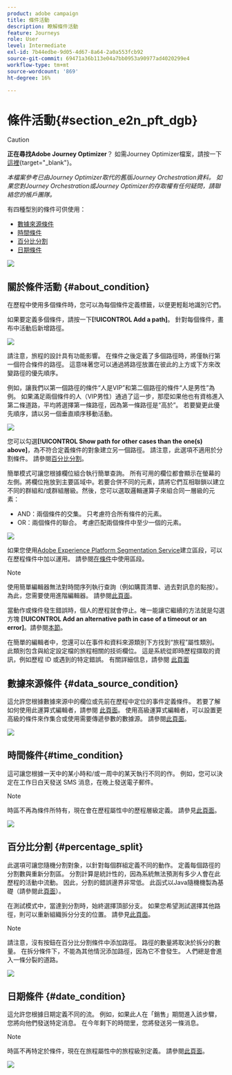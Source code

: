```yaml
---
product: adobe campaign
title: 條件活動
description: 瞭解條件活動
feature: Journeys
role: User
level: Intermediate
exl-id: 7b44edbe-9d05-4d67-8a64-2a0a553fcb92
source-git-commit: 69471a36b113e04a7bb0953a90977ad4020299e4
workflow-type: tm+mt
source-wordcount: '869'
ht-degree: 16%

---
```


# 條件活動{#section_e2n_pft_dgb}


>[!CAUTION]
>
>**正在尋找Adobe Journey Optimizer**？ 如需Journey Optimizer檔案，請按一下[這裡](https://experienceleague.adobe.com/zh-hant/docs/journey-optimizer/using/ajo-home){target="_blank"}。
>
>
>_本檔案參考已由Journey Optimizer取代的舊版Journey Orchestration資料。 如果您對Journey Orchestration或Journey Optimizer的存取權有任何疑問，請聯絡您的帳戶團隊。_



有四種型別的條件可供使用：

* [數據來源條件](#data_source_condition)
* [時間條件](#time_condition)
* [百分比分割](#percentage_split)
* [日期條件](#date_condition)

![](../assets/journey49.png)

## 關於條件活動 {#about_condition}

在歷程中使用多個條件時，您可以為每個條件定義標籤，以便更輕鬆地識別它們。

如果要定義多個條件，請按一下&#x200B;**[!UICONTROL Add a path]**。 針對每個條件，畫布中活動后新增路徑。

![](../assets/journey47.png)

請注意，旅程的設計具有功能影響。 在條件之後定義了多個路徑時，將僅執行第一個符合條件的路徑。 這意味著您可以通過將路徑放置在彼此的上方或下方來改變路徑的優先順序。

例如，讓我們以第一個路徑的條件“人是VIP”和第二個路徑的條件“人是男性”為例。 如果滿足兩個條件的人（VIP男性）通過了這一步，那麼如果他也有資格進入第二條道路，平均將選擇第一條路徑，因為第一條路徑是“高於”。 若要變更此優先順序，請以另一個垂直順序移動活動。

![](../assets/journey48.png)

您可以勾選&#x200B;**[!UICONTROL Show path for other cases than the one(s) above]**，為不符合定義條件的對象建立另一個路徑。 請注意，此選項不適用於分割條件。 請參閱[百分比分割](#percentage_split)。

簡單模式可讓您根據欄位組合執行簡單查詢。 所有可用的欄位都會顯示在螢幕的左側。將欄位拖放到主要區域中。若要合併不同的元素，請將它們互相聯鎖以建立不同的群組和/或群組層級。然後，您可以選取邏輯運算子來組合同一層級的元素：

* AND：兩個條件的交集。 只考慮符合所有條件的元素。
* OR：兩個條件的聯合。 考慮匹配兩個條件中至少一個的元素。

![](../assets/journey64.png)

如果您使用[Adobe Experience Platform Segmentation Service](https://experienceleague.adobe.com/docs/experience-platform/segmentation/home.html?lang=zh-Hant)建立區段，可以在歷程條件中加以運用。 請參閱[在條件](../segment/using-a-segment.md)中使用區段。


>[!NOTE]
>
>使用簡單編輯器無法對時間序列執行查詢（例如購買清單、過去對訊息的點按）。 為此，您需要使用進階編輯器。 請參閱[此頁面](../expression/expressionadvanced.md)。

當動作或條件發生錯誤時，個人的歷程就會停止。唯一能讓它繼續的方法就是勾選方塊 **[!UICONTROL Add an alternative path in case of a timeout or an error]**。請參閱[本節](../building-journeys/using-the-journey-designer.md#paths)。

在簡單的編輯者中，您還可以在事件和資料來源類別下方找到“旅程”屬性類別。 此類別包含與給定設定檔的旅程相關的技術欄位。 這是系統從即時歷程擷取的資訊，例如歷程 ID 或遇到的特定錯誤。 有關詳細信息，請參閱 [此頁面](../expression/journey-properties.md)

## 數據來源條件 {#data_source_condition}

這允許您根據數據來源中的欄位或先前在歷程中定位的事件定義條件。 若要了解如何使用此運算式編輯者，請参閱 [此頁面](../expression/expressionadvanced.md)。 使用高級運算式編輯者，可以設置更高級的條件來作集合或使用需要傳遞參數的數據源。 請參閱[此頁面](../datasource/external-data-sources.md)。

![](../assets/journey50.png)

## 時間條件{#time_condition}

這可讓您根據一天中的某小時和/或一周中的某天執行不同的作。 例如，您可以決定在工作日白天發送 SMS 消息，在晚上發送電子郵件。

>[!NOTE]
>
>時區不再為條件所特有，現在會在歷程屬性中的歷程層級定義。 請參見[此頁面](../building-journeys/timezone-management.md)。

![](../assets/journey51.png)

## 百分比分割 {#percentage_split}

此選項可讓您隨機分割對象，以針對每個群組定義不同的動作。 定義每個路徑的分割數與重新分割區。 分割計算是統計性的，因為系統無法預測有多少人會在此歷程的活動中流動。 因此，分割的錯誤邊界非常低。 此函式以Java隨機機製為基礎（請參閱此[頁面](https://docs.oracle.com/javase/7/docs/api/java/util/Random.html)）。

在測試模式中，當達到分割時，始終選擇頂部分支。 如果您希望測試選擇其他路徑，則可以重新組織拆分分支的位置。 請參見[此頁面](../building-journeys/testing-the-journey.md)。

>[!NOTE]
>
>請注意，沒有按鈕在百分比分割條件中添加路徑。 路徑的數量將取決於拆分的數量。 在拆分條件下，不能為其他情況添加路徑，因為它不會發生。 人們總是會進入一條分裂的道路。

![](../assets/journey52.png)

## 日期條件 {#date_condition}

這允許您根據日期定義不同的流。 例如，如果此人在「銷售」期間進入該步驟，您將向他們發送特定消息。 在今年剩下的時間里，您將發送另一條消息。

>[!NOTE]
>
>時區不再特定於條件，現在在旅程屬性中的旅程級別定義。 請參閱[此頁面](../building-journeys/timezone-management.md)。

![](../assets/journey53.png)

<!--
## Profile cap {#profile_cap}

Use this condition type to set a maximum number of profiles for a journey path. When this limit is reached, the selected profiles take a second path.

You can use this condition type to ramp up the volume of your deliveries. For example, you might have recently moved to another email service provider, IP address, or email domain or subdomain. Using this feature, you can establish your reputation as a sender and avoid that your deliveries be blocked or moved to the spam folder of the recipients' mailbox. Learn how to increase your email reputation with IP warming in the [Deliverability Best Practice Guide](https://experienceleague.adobe.com/docs/deliverability-learn/deliverability-best-practice-guide/additional-resources/generic-resources/increase-reputation-with-ip-warming.html?lang=zh-Hant){target="_blank"}.

The default cap is 1000. You must set an integer value that is greater than or equal to 1.

The counter applies only to the selected journey version. By default, the counter is reset to zero after 180 days. After a reset, the selected profiles take the first path again until the counter limit is reached. You can gradually increase this limit up to the total number of your subscribers. After your IP has warmed up, you can remove this condition.

The first path always has priority over the second path, even if you move the second path above the first path on the journey canvas.

![](../assets/profile-cap-condition.png)
-->